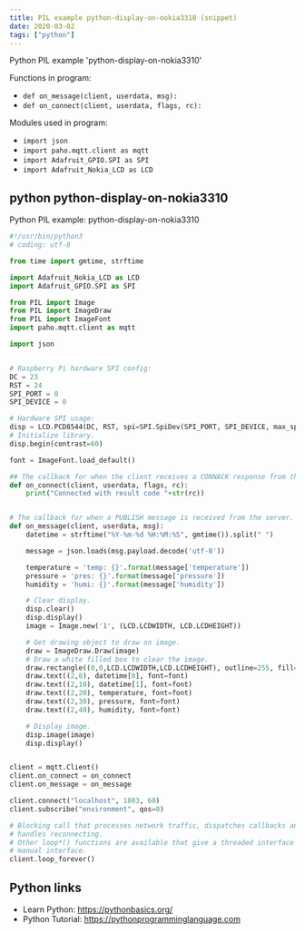 ```yaml
---
title: PIL example python-display-on-nokia3310 (snippet)
date: 2020-03-02
tags: ["python"]
---
```

Python PIL example 'python-display-on-nokia3310'

Functions in program: 
* `def on_message(client, userdata, msg):`
* `def on_connect(client, userdata, flags, rc):`

Modules used in program: 
* `import json`
* `import paho.mqtt.client as mqtt`
* `import Adafruit_GPIO.SPI as SPI`
* `import Adafruit_Nokia_LCD as LCD`

## python python-display-on-nokia3310

Python PIL example: python-display-on-nokia3310

```python
#!/usr/bin/python3
# coding: utf-8

from time import gmtime, strftime

import Adafruit_Nokia_LCD as LCD
import Adafruit_GPIO.SPI as SPI

from PIL import Image
from PIL import ImageDraw
from PIL import ImageFont
import paho.mqtt.client as mqtt

import json


# Raspberry Pi hardware SPI config:
DC = 23
RST = 24
SPI_PORT = 0
SPI_DEVICE = 0

# Hardware SPI usage:
disp = LCD.PCD8544(DC, RST, spi=SPI.SpiDev(SPI_PORT, SPI_DEVICE, max_speed_hz=4000000))
# Initialize library.
disp.begin(contrast=60)

font = ImageFont.load_default()

## The callback for when the client receives a CONNACK response from the server.
def on_connect(client, userdata, flags, rc):
    print("Connected with result code "+str(rc))


# The callback for when a PUBLISH message is received from the server.
def on_message(client, userdata, msg):
    datetime = strftime("%Y-%m-%d %H:%M:%S", gmtime()).split(" ")

    message = json.loads(msg.payload.decode('utf-8'))

    temperature = 'temp: {}'.format(message['temperature'])
    pressure = 'pres: {}'.format(message['pressure'])
    humidity = 'humi: {}'.format(message['humidity'])

    # Clear display.
    disp.clear()
    disp.display()
    image = Image.new('1', (LCD.LCDWIDTH, LCD.LCDHEIGHT))

    # Get drawing object to draw on image.
    draw = ImageDraw.Draw(image)
    # Draw a white filled box to clear the image.
    draw.rectangle((0,0,LCD.LCDWIDTH,LCD.LCDHEIGHT), outline=255, fill=255)
    draw.text((2,0), datetime[0], font=font)
    draw.text((2,10), datetime[1], font=font)
    draw.text((2,20), temperature, font=font)
    draw.text((2,30), pressure, font=font)
    draw.text((2,40), humidity, font=font)

    # Display image.
    disp.image(image)
    disp.display()


client = mqtt.Client()
client.on_connect = on_connect
client.on_message = on_message

client.connect("localhost", 1883, 60)
client.subscribe("environment", qos=0)

# Blocking call that processes network traffic, dispatches callbacks and
# handles reconnecting.
# Other loop*() functions are available that give a threaded interface and a
# manual interface.
client.loop_forever()


```

## Python links

- Learn Python: https://pythonbasics.org/
- Python Tutorial: https://pythonprogramminglanguage.com
